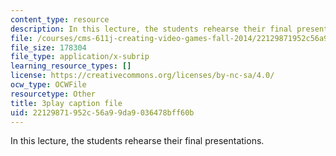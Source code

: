 ```yaml
---
content_type: resource
description: In this lecture, the students rehearse their final presentations.
file: /courses/cms-611j-creating-video-games-fall-2014/22129871952c56a99da9036478bff60b_ok4qM1OzlPA.vtt
file_size: 178304
file_type: application/x-subrip
learning_resource_types: []
license: https://creativecommons.org/licenses/by-nc-sa/4.0/
ocw_type: OCWFile
resourcetype: Other
title: 3play caption file
uid: 22129871-952c-56a9-9da9-036478bff60b
---
```

In this lecture, the students rehearse their final presentations.